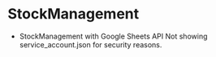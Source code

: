 # StockManagement

- StockManagement with Google Sheets API
  Not showing service_account.json for security reasons.
